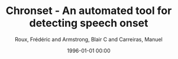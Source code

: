 ---
layout: post
title: Chronset - An automated tool for detecting speech onset

date: 1996-01-01 00:00
author: Roux, Frédéric and Armstrong, Blair C and Carreiras, Manuel
tags: ["automatic detection","optimization","reading aloud","spectral analysis","speech onset"]
journal: Behavior Research Methods

link: https://doi.org/10.3758/s13428-016-0830-1

year: 2017
---